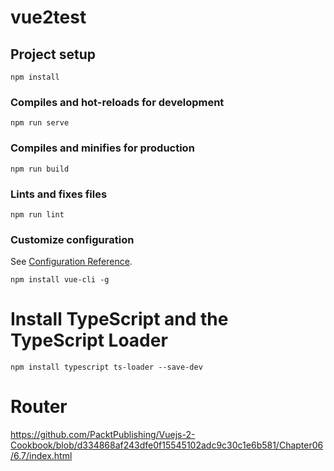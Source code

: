 # vue2test

## Project setup
```
npm install
```

### Compiles and hot-reloads for development
```
npm run serve
```

### Compiles and minifies for production
```
npm run build
```

### Lints and fixes files
```
npm run lint
```

### Customize configuration
See [Configuration Reference](https://cli.vuejs.org/config/).


```shell
npm install vue-cli -g
```

# Install TypeScript and the TypeScript Loader
```shell
npm install typescript ts-loader --save-dev
```

# Router
https://github.com/PacktPublishing/Vuejs-2-Cookbook/blob/d334868af243dfe0f15545102adc9c30c1e6b581/Chapter06/6.7/index.html
